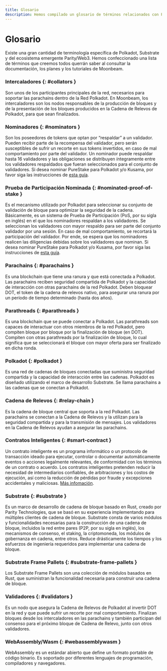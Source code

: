 ```yaml
---
title: Glosario
description: Hemos compilado un glosario de términos relacionados con Polkadot que facilitará el aprendizaje sobre el ecosistema.
---
```


# Glosario

Existe una gran cantidad de terminología específica de Polkadot, Substrate y del ecosistema emergente Parity/Web3. Hemos confeccionado una lista de términos que creemos todos querrán saber al consultar la documentación, los planes y los tutoriales de Moonbeam.

### Intercaladores {: #collators } 

Son unos de los participantes principales de la red, necesarios para soportar las parachains dentro de la Red Polkadot. En Moonbeam, los intercaladores son los nodos responsables de la producción de bloques y de la presentación de los bloques producidos en la Cadena de Relevos de Polkadot, para que sean finalizados.

### Nominadores {: #nominators } 

Son los poseedores de tokens que optan por “respaldar” a un validador. Pueden recibir parte de la recompensa del validador, pero serán susceptibles de sufrir un recorte en sus tokens invertidos, en caso de mal comportamiento por parte del validador. Un nominador puede respaldar hasta 16 validadores y las obligaciones se distribuyen íntegramente entre los validadores respaldados que fueran seleccionados para el conjunto de validadores. Si desea nominar PureStake para Polkadot y/o Kusama, por favor siga las instrucciones de [esta guía](https://www.purestake.com/technology/polkadot-validator/).

### Prueba de Participación Nominada {: #nominated-proof-of-stake } 

Es el mecanismo utilizado por Polkadot para seleccionar su conjunto de validación de bloque para optimizar la seguridad de la cadena. Básicamente, es un sistema de Prueba de Participación (PoS, por su sigla en inglés) en el que los nominadores respaldan a los validadores. Se seleccionan los validadores con mayor respaldo para ser parte del conjunto validador por una sesión. En caso de mal comportamiento, se recortará la participación del validador. Por ende, se espera que los nominadores realicen las diligencias debidas sobre los validadores que nominan. Si desea nominar PureStake para Polkadot y/o Kusama, por favor siga las instrucciones de [esta guía](https://www.purestake.com/technology/polkadot-validator/).

### Parachains {: #parachains } 

Es una blockchain que tiene una ranura y que está conectada a Polkadot. Las parachains reciben seguridad compartida de Polkadot y la capacidad de interacción con otras parachains de la red Polkadot. Deben bloquear DOT, el token de la cadena de relevos nativo, para asegurar una ranura por un período de tiempo determinado (hasta dos años).

### Parathreads {: #parathreads } 

Es una blockchain que se puede conectar a Polkadot. Las parathreads son capaces de interactuar con otros miembros de la red Polkadot, pero compiten bloque por bloque por la finalización de bloque (en DOT). Compiten con otras parathreads por la finalización de bloque, lo cual significa que se seleccionará el bloque con mayor oferta para ser finalizado en dicha ronda.

### Polkadot {: #polkadot } 

Es una red de cadenas de bloques conectadas que suministra seguridad compartida y la capacidad de interacción entre las cadenas. Polkadot es diseñado utilizando el marco de desarrollo Substrate. Se llama parachains a las cadenas que se conectan a Polkadot.

### Cadena de Relevos {: #relay-chain } 

Es la cadena de bloque central que soporta a la red Polkadot. Las parachains se conectan a la Cadena de Relevos y la utilizan para la seguridad compartida y para la transmisión de mensajes. Los validadores en la Cadena de Relevos ayudan a asegurar las parachains.

### Contratos Inteligentes {: #smart-contract } 

Un contrato inteligente es un programa informático o un protocolo de transacción ideado para ejecutar, controlar o documentar automáticamente eventos o acciones legalmente relevantes, de conformidad con los términos de un contrato o acuerdo. Los contratos inteligentes pretenden reducir la necesidad de intermediarios confiables, de arbitraciones y los costos de ejecución, así como la reducción de pérdidas por fraude y excepciones accidentales y maliciosas. [Más infomación](https://en.wikipedia.org/wiki/Smart_contract).

### Substrate {: #substrate } 

Es un marco de desarrollo de cadena de bloque basado en Rust, creado por Parity Technologies, que se basó en su experiencia implementando para múltiples clientes de cadena de bloque. Substrate consta de varios módulos y funcionalidades necesarias para la construcción de una cadena de bloque, incluidos la red entre pares (P2P, por su sigla en inglés), los mecanismos de consenso, el staking, la criptomoneda, los módulos de gobernanza en cadena, entre otros. Reduce drásticamente los tiempos y los esfuerzos de ingeniería requeridos para implementar una cadena de bloque.

### Substrate Frame Pallets {: #substrate-frame-pallets } 

Los Substrate Frame Pallets son una colección de módulos basados en Rust, que suministran la funcionalidad necesaria para construir una cadena de bloque. 

### Validadores {: #validators } 

Es un nodo que asegura la Cadena de Relevos de Polkadot al invertir DOT en la red y que puede sufrir un recorte por mal comportamiento. Finalizan bloques desde los intercaladores en las parachains y también participan del consenso para el próximo bloque de Cadena de Relevo, junto con otros validadores.

### WebAssembly/Wasm {: #webassemblywasm } 

WebAssembly es un estándar abierto que define un formato portable de código binario. Es soportado por diferentes lenguajes de programación, compiladores y navegadores.
